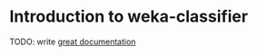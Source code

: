 # Introduction to weka-classifier

TODO: write [great documentation](http://jacobian.org/writing/what-to-write/)
